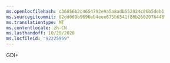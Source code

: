 ```yaml
---
ms.openlocfilehash: c36856b2c4654792e9a5a8adb552924c86b5deb1
ms.sourcegitcommit: 02dd069b9696eb4eee675b6541f86b2602076448
ms.translationtype: MT
ms.contentlocale: zh-CN
ms.lasthandoff: 10/20/2020
ms.locfileid: "92225959"
---
```

GDI+